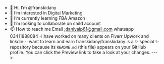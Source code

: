 - 👋 Hi, I’m @franskidany
- 👀 I’m interested in Digital Marketing
- 🌱 I’m currently learning FBA Amazon
- 💞️ I’m looking to collaborate on child account
- 📫 How to reach me Email ;daniyalp61@gmail.com whatsapp 03411888084
-I have worked on many clients on Fiverr Upwork and linkdin
-i want to learn and earn 
franskidany/franskidany is a ✨ special ✨ repository because its `README.md` (this file) appears on your GitHub profile.
You can click the Preview link to take a look at your changes.
--->
